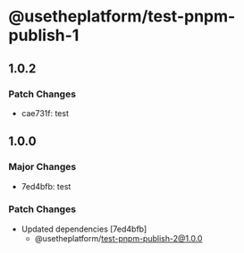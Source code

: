 # @usetheplatform/test-pnpm-publish-1

## 1.0.2

### Patch Changes

- cae731f: test

## 1.0.0

### Major Changes

- 7ed4bfb: test

### Patch Changes

- Updated dependencies [7ed4bfb]
  - @usetheplatform/test-pnpm-publish-2@1.0.0
